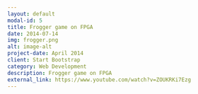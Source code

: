 ```yaml
---
layout: default
modal-id: 5
title: Frogger game on FPGA
date: 2014-07-14
img: frogger.png
alt: image-alt
project-date: April 2014
client: Start Bootstrap
category: Web Development
description: Frogger game on FPGA
external_link: https://www.youtube.com/watch?v=ZOUKRKi7Ezg
---
```

